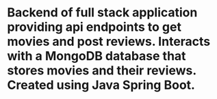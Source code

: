 # Backend of full stack application providing api endpoints to get movies and post reviews. Interacts with a MongoDB database that stores movies and their reviews. Created using Java Spring Boot.
